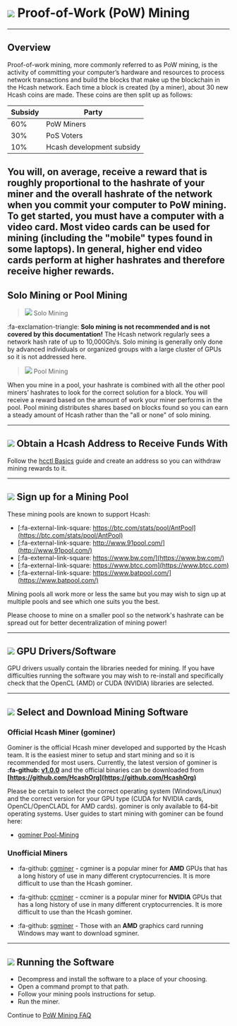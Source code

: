 # <img class="hc-icon" src="/img/hc-icons/PoWMine.svg" /> Proof-of-Work (PoW) Mining

---

## Overview  

Proof-of-work mining, more commonly referred to as PoW mining, is the activity
of committing your computer’s hardware and resources to process network
transactions and build the blocks that make up the blockchain in the Hcash
network. Each time a block is created (by a miner), about 30 new Hcash coins
are made. These coins are then split up as follows:

Subsidy | Party
---     | ---
60%   | PoW Miners
30%   | PoS Voters
10%   | Hcash development subsidy

You will, on average, receive a reward that is roughly proportional to the
hashrate of your miner and the overall hashrate of the network when you commit
your computer to PoW mining. To get started, you must have a computer with a
video card. Most video cards can be used for mining (including the "mobile"
types found in some laptops). In general, higher end video cards perform at
higher hashrates and therefore receive higher rewards.
---

## Solo Mining or Pool Mining  

> <img class="hc-icon" src="/img/hc-icons/Solo.svg" /> Solo Mining

:fa-exclamation-triangle: **Solo mining is not recommended and is not covered by this documentation!** The Hcash network regularly sees a network hash rate of up to 10,000Gh/s. Solo mining is generally only done by advanced individuals or organized groups with a large cluster of GPUs so it is not addressed here.

> <img class="hc-icon" src="/img/hc-icons/Pool.svg" /> Pool Mining

When you mine in a pool, your hashrate is combined with all the other pool miners’ hashrates to look for the correct solution for a block. You will receive a reward based on the amount of work your miner performs in the pool.
Pool mining distributes shares based on blocks found so you can earn a steady amount of Hcash rather than the "all or none" of solo mining.

---

## <img class="hc-icon" src="/img/hc-icons/Receive.svg" /> Obtain a Hcash Address to Receive Funds With

Follow the [hcctl Basics](/getting-started/user-guides/hcctl-basics.md) guide and create an address so you can withdraw mining rewards to it.

---

## <img class="hc-icon" src="/img/hc-icons/SignUpForPool.svg" /> Sign up for a Mining Pool

These mining pools are known to support Hcash:

* [:fa-external-link-square: https://btc.com/stats/pool/AntPool](https://btc.com/stats/pool/AntPool)
* [:fa-external-link-square: http://www.91pool.com/](http://www.91pool.com/)
* [:fa-external-link-square: https://www.bw.com/](https://www.bw.com/)
* [:fa-external-link-square: https://www.btcc.com](https://www.btcc.com)
* [:fa-external-link-square: https://www.batpool.com/](https://www.batpool.com/)


Mining pools all work more or less the same but you may wish to sign up at multiple pools and see which one suits you the best.

Please choose to mine on a smaller pool so the network's hashrate can be spread out for better decentralization of mining power!

---

## <img class="hc-icon" src="/img/hc-icons/Servers.svg" /> GPU Drivers/Software

GPU drivers usually contain the libraries needed for mining.  If you have difficulties running the software you may wish to re-install and specifically check that the OpenCL (AMD) or CUDA (NVIDIA) libraries are selected.

---

## <img class="hc-icon" src="/img/hc-icons/Download.svg" /> Select and Download Mining Software

### Official Hcash Miner (gominer)

Gominer is the official Hcash miner developed and supported by the Hcash team. It is the easiest miner to setup and start mining and so it is recommended for most users. Currently, the latest version of gominer is **:fa-github: [v1.0.0](https://github.com/HcashOrg)** and the official binaries can be downloaded from **[https://github.com/HcashOrg](https://github.com/HcashOrg)**

Please be certain to select the correct operating system (Windows/Linux) and the correct version for your GPU type (CUDA for NVIDIA cards, OpenCL/OpenCLADL for AMD cards). gominer is only available to 64-bit operating systems. User guides to start mining with gominer can be found here:

- [gominer Pool-Mining](/mining/proof-of-work/pool-mining/gominer.md)

### Unofficial Miners

* :fa-github: [cgminer](https://github.com/kR105-zz/cgminer) - cgminer is a popular miner for **AMD** GPUs that has a long history of use in many different cryptocurrencies. It is more difficult to use than the Hcash gominer.

* :fa-github: [ccminer](https://github.com/tpruvot/ccminer) - ccminer is a popular miner for **NVIDIA** GPUs that has a long history of use in many different cryptocurrencies. It is more difficult to use than the Hcash gominer.

* :fa-github: [sgminer](https://github.com/tpruvot/sgminer) - Those with an **AMD** graphics card running Windows may want to download sgminer.

---

## <img class="hc-icon" src="/img/hc-icons/Hctl.svg" /> Running the Software

* Decompress and install the software to a place of your choosing.
* Open a command prompt to that path.
* Follow your mining pools instructions for setup.
* Run the miner.

Continue to [PoW Mining FAQ](/faq/proof-of-work-mining.md)

